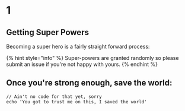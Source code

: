 # 1

## Getting Super Powers

Becoming a super hero is a fairly straight forward process:

{% hint style="info" %}
 Super-powers are granted randomly so please submit an issue if you're not happy with yours.
{% endhint %}

## Once you're strong enough, save the world:

```
// Ain't no code for that yet, sorry
echo 'You got to trust me on this, I saved the world'
```



